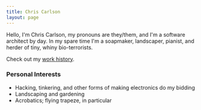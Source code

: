 ```yaml
---
title: Chris Carlson
layout: page
---
```


<article class="post h-entry" itemscope itemtype="https://schema.org/Person">
  <section>
    <p>
      Hello, I'm <span itemprop="name">Chris Carlson</span>, my pronouns are they/them, and I'm a <span itemprop="jobTitle">software architect</span> by day. In my spare time I'm a soapmaker, landscaper, pianist, and herder of tiny, whiny bio-terrorists.   
    </p>
    <p>
      Check out my <a href="/work-history/">work history</a>.
    </p>
    <span itemprop="gender" hidden="true" aria-hidden="true">non-binary</span>
  </section>
  <section>
    <h3>Personal Interests</h3>
    <p>
      <ul>
        <li>Hacking, tinkering, and other forms of making electronics do my bidding</li>
        <li>Landscaping and gardening</li>
        <li>Acrobatics; flying trapeze, in particular</li>
      </ul>
    </p>
  </section>
</article>